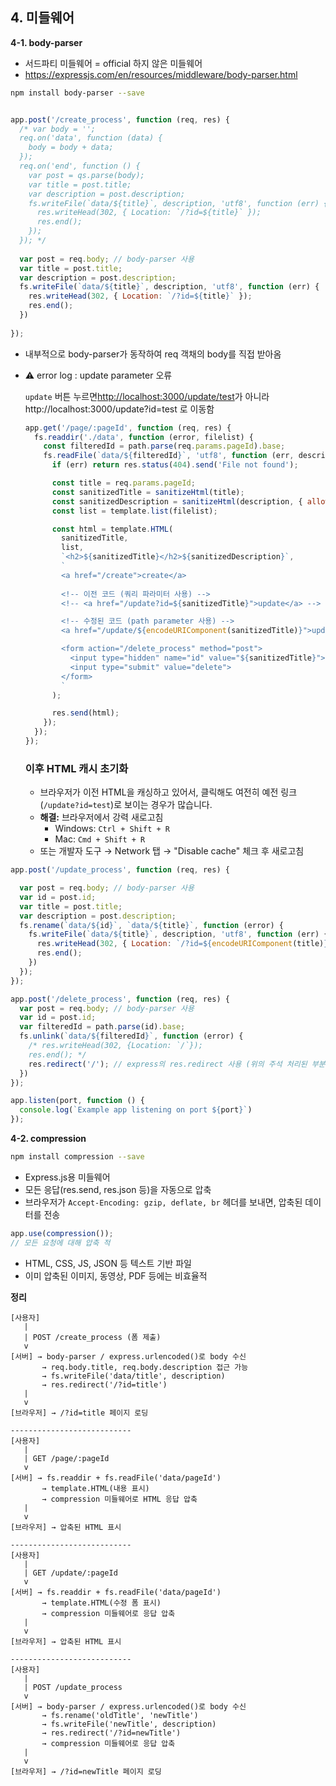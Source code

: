 ## 4. 미들웨어

**4-1. body-parser**

- 서드파티 미들웨어 = official 하지 않은 미들웨어
- https://expressjs.com/en/resources/middleware/body-parser.html

```bash
npm install body-parser --save
```

```jsx

app.post('/create_process', function (req, res) {
  /* var body = '';
  req.on('data', function (data) {
    body = body + data;
  });
  req.on('end', function () {
    var post = qs.parse(body);
    var title = post.title;
    var description = post.description;
    fs.writeFile(`data/${title}`, description, 'utf8', function (err) {
      res.writeHead(302, { Location: `/?id=${title}` });
      res.end();
    });
  }); */
  
  var post = req.body; // body-parser 사용
  var title = post.title;
  var description = post.description;
  fs.writeFile(`data/${title}`, description, 'utf8', function (err) {
    res.writeHead(302, { Location: `/?id=${title}` });
    res.end();
  })
 
});
```

- 내부적으로 body-parser가 동작하여 req 객채의 body를 직접 받아옴
- ⚠️ error log : update parameter 오류
    
    `update` 버튼 누르면[http://localhost:3000/update/test](http://localhost:3000/update?id=test)가 아니라 http://localhost:3000/update?id=test 로 이동함 
    
    ```jsx
    app.get('/page/:pageId', function (req, res) {
      fs.readdir('./data', function (error, filelist) {
        const filteredId = path.parse(req.params.pageId).base;
        fs.readFile(`data/${filteredId}`, 'utf8', function (err, description) {
          if (err) return res.status(404).send('File not found');
    
          const title = req.params.pageId;
          const sanitizedTitle = sanitizeHtml(title);
          const sanitizedDescription = sanitizeHtml(description, { allowedTags:['h1'] });
          const list = template.list(filelist);
    
          const html = template.HTML(
            sanitizedTitle,
            list,
            `<h2>${sanitizedTitle}</h2>${sanitizedDescription}`,
            `
            <a href="/create">create</a>
            
            <!-- 이전 코드 (쿼리 파라미터 사용) -->
            <!-- <a href="/update?id=${sanitizedTitle}">update</a> -->
    
            <!-- 수정된 코드 (path parameter 사용) -->
            <a href="/update/${encodeURIComponent(sanitizedTitle)}">update</a>
    
            <form action="/delete_process" method="post">
              <input type="hidden" name="id" value="${sanitizedTitle}">
              <input type="submit" value="delete">
            </form>
            `
          );
    
          res.send(html);
        });
      });
    });
    
    ```
    
    ### 이후 HTML 캐시 초기화
    
    - 브라우저가 이전 HTML을 캐싱하고 있어서, 클릭해도 여전히 예전 링크(`/update?id=test`)로 보이는 경우가 많습니다.
    - **해결:** 브라우저에서 강력 새로고침
        - Windows: `Ctrl + Shift + R`
        - Mac: `Cmd + Shift + R`
    - 또는 개발자 도구 → Network 탭 → "Disable cache" 체크 후 새로고침
    

```jsx
app.post('/update_process', function (req, res) {

  var post = req.body; // body-parser 사용
  var id = post.id;
  var title = post.title;
  var description = post.description;
  fs.rename(`data/${id}`, `data/${title}`, function (error) {
    fs.writeFile(`data/${title}`, description, 'utf8', function (err) {
      res.writeHead(302, { Location: `/?id=${encodeURIComponent(title)}` });
      res.end();
    })
  });
});
```

```jsx
app.post('/delete_process', function (req, res) {
  var post = req.body; // body-parser 사용
  var id = post.id;
  var filteredId = path.parse(id).base;
  fs.unlink(`data/${filteredId}`, function (error) {
    /* res.writeHead(302, {Location: `/`});
    res.end(); */
    res.redirect('/'); // express의 res.redirect 사용 (위의 주석 처리된 부분과 동일한 기능 수행)
  })
});

app.listen(port, function () {
  console.log(`Example app listening on port ${port}`)
});

```

**4-2. compression**

```bash
npm install compression --save
```

- Express.js용 미들웨어
- 모든 응답(res.send, res.json 등)을 자동으로 압축
- 브라우저가 `Accept-Encoding: gzip, deflate, br` 헤더를 보내면, 압축된 데이터를 전송

```jsx
app.use(compression());
// 모든 요청에 대해 압축 적
```

- HTML, CSS, JS, JSON 등 텍스트 기반 파일
- 이미 압축된 이미지, 동영상, PDF 등에는 비효율적


**정리**

```
[사용자] 
   |
   | POST /create_process (폼 제출)
   v
[서버] → body-parser / express.urlencoded()로 body 수신
       → req.body.title, req.body.description 접근 가능
       → fs.writeFile('data/title', description)
       → res.redirect('/?id=title')
   |
   v
[브라우저] → /?id=title 페이지 로딩

---------------------------
[사용자] 
   |
   | GET /page/:pageId
   v
[서버] → fs.readdir + fs.readFile('data/pageId')
       → template.HTML(내용 표시)
       → compression 미들웨어로 HTML 응답 압축
   |
   v
[브라우저] → 압축된 HTML 표시

---------------------------
[사용자] 
   |
   | GET /update/:pageId
   v
[서버] → fs.readdir + fs.readFile('data/pageId')
       → template.HTML(수정 폼 표시)
       → compression 미들웨어로 응답 압축
   |
   v
[브라우저] → 압축된 HTML 표시

---------------------------
[사용자] 
   |
   | POST /update_process
   v
[서버] → body-parser / express.urlencoded()로 body 수신
       → fs.rename('oldTitle', 'newTitle')
       → fs.writeFile('newTitle', description)
       → res.redirect('/?id=newTitle')
       → compression 미들웨어로 응답 압축
   |
   v
[브라우저] → /?id=newTitle 페이지 로딩

```
